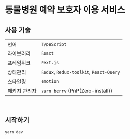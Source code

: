 # 동물병원 예약 보호자 이용 서비스

## 사용 기술
|||
|---|---|
|언어|`TypeScript`
|라이브러리|`React`
|프레임워크|`Next.js`
|상태관리|`Redux`, `Redux-toolkit`, `React-Query`
|스타일링|`emotion`
|패키지 관리자|`yarn berry` (PnP(Zero-install))

&nbsp;

## 시작하기
```bash
yarn dev
```